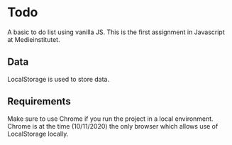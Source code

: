 # Todo

A basic to do list using vanilla JS. This is the first assignment in Javascript at Medieinstitutet. 

## Data

LocalStorage is used to store data.

##  Requirements

Make sure to use Chrome if you run the project in a local environment. Chrome is at the time (10/11/2020) the only browser which allows use of LocalStorage locally.